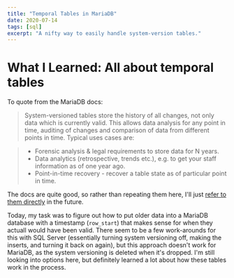 ```yaml
---
title: "Temporal Tables in MariaDB"
date: 2020-07-14
tags: [sql]
excerpt: "A nifty way to easily handle system-version tables."
---
```


# What I Learned: All about temporal tables

To quote from the MariaDB docs: 

> System-versioned tables store the history of all changes, not only data which is currently valid. This allows data analysis for any point in time, auditing of changes and comparison of data from different points in time. Typical uses cases are:

> * Forensic analysis & legal requirements to store data for N years.
> * Data analytics (retrospective, trends etc.), e.g. to get your staff information as of one year ago.
> * Point-in-time recovery - recover a table state as of particular point in time.

The docs are quite good, so rather than repeating them here, I'll just [refer to them directly](https://mariadb.com/kb/en/temporal-data-tables/) in the future.

Today, my task was to figure out how to put older data into a MariaDB database with a timestamp (`row_start`) that makes sense for when they actuall would have been valid. There seem to be a few work-arounds for this with SQL Server (essentially turning system versioning off, making the inserts, and turning it back on again), but this approach doesn't work for MariaDB, as the system versioning is deleted when it's dropped. I'm still looking into options here, but definitely learned a lot about how these tables work in the process. 

